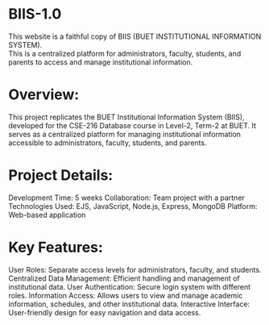 # BIIS-1.0
This website is a faithful copy of BIIS (BUET INSTITUTIONAL INFORMATION SYSTEM).
<br>
This is a  centralized platform for administrators, faculty, students, and parents to access and manage institutional information.

# Overview:
This project replicates the BUET Institutional Information System (BIIS), developed for the CSE-216 Database course in Level-2, Term-2 at BUET. It serves as a centralized platform for managing institutional information accessible to administrators, faculty, students, and parents.

# Project Details:
Development Time: 5 weeks
Collaboration: Team project with a partner
Technologies Used: EJS, JavaScript, Node.js, Express, MongoDB
Platform: Web-based application

# Key Features:
User Roles: Separate access levels for administrators, faculty, and students.
Centralized Data Management: Efficient handling and management of institutional data.
User Authentication: Secure login system with different roles.
Information Access: Allows users to view and manage academic information, schedules, and other institutional data.
Interactive Interface: User-friendly design for easy navigation and data access.
